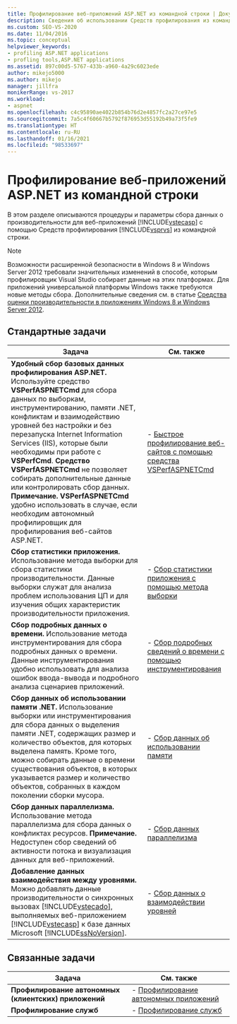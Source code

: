 ```yaml
---
title: Профилирование веб-приложений ASP.NET из командной строки | Документы Майкрософт
description: Сведения об использовании Средств профилирования из командной строки для сбора данных о производительности для веб-приложений ASP.NET.
ms.custom: SEO-VS-2020
ms.date: 11/04/2016
ms.topic: conceptual
helpviewer_keywords:
- profiling ASP.NET applications
- profling tools,ASP.NET applications
ms.assetid: 897c00d5-5767-433b-a960-4a29c6023ede
author: mikejo5000
ms.author: mikejo
manager: jillfra
monikerRange: vs-2017
ms.workload:
- aspnet
ms.openlocfilehash: c4c95890ae4022b854b76d2e4857fc2a27ce97e5
ms.sourcegitcommit: 7a5c4f60667b5792f876953d55192b49a73f5fe9
ms.translationtype: HT
ms.contentlocale: ru-RU
ms.lasthandoff: 01/16/2021
ms.locfileid: "98533697"
---
```

# <a name="command-line-profiling-of-aspnet-web-applications"></a>Профилирование веб-приложений ASP.NET из командной строки
В этом разделе описываются процедуры и параметры сбора данных о производительности для веб-приложений [!INCLUDE[vstecasp](../code-quality/includes/vstecasp_md.md)] с помощью Средств профилирования [!INCLUDE[vsprvs](../code-quality/includes/vsprvs_md.md)] из командной строки.

> [!NOTE]
> Возможности расширенной безопасности в Windows 8 и Windows Server 2012 требовали значительных изменений в способе, которым профилировщик Visual Studio собирает данные на этих платформах. Для приложений универсальной платформы Windows также требуются новые методы сбора. Дополнительные сведения см. в статье [Средства оценки производительности в приложениях Windows 8 и Windows Server 2012](../profiling/performance-tools-on-windows-8-and-windows-server-2012-applications.md).

## <a name="common-tasks"></a>Стандартные задачи

| Задача | См. также |
| - | - |
| **Удобный сбор базовых данных профилирования ASP.NET.** Используйте средство **VSPerfASPNETCmd** для сбора данных по выборкам, инструментированию, памяти .NET, конфликтам и взаимодействию уровней без настройки и без перезапуска Internet Information Services (IIS), которые были необходимы при работе с **VSPerfCmd**. **Средство VSPerfASPNETCmd** не позволяет собирать дополнительные данные или контролировать сбор данных. **Примечание.**  **VSPerfASPNETCmd** удобно использовать в случае, если необходим автономный профилировщик для профилирования веб-сайтов ASP.NET. | -   [Быстрое профилирование веб-сайтов с помощью средства VSPerfASPNETCmd](../profiling/rapid-web-site-profiling-with-vsperfaspnetcmd.md) |
| **Сбор статистики приложения.** Использование метода выборки для сбора статистики производительности. Данные выборки служат для анализа проблем использования ЦП и для изучения общих характеристик производительности приложения. | -   [Сбор статистики приложения с помощью метода выборки](../profiling/collecting-application-statistics-for-aspnet-using-the-profiler-sampling-method.md) |
| **Сбор подробных данных о времени.** Использование метода инструментирования для сбора подробных данных о времени. Данные инструментирования удобно использовать для анализа ошибок ввода-вывода и подробного анализа сценариев приложений. | -   [Сбор подробных сведений о времени с помощью инструментирования](../profiling/collecting-detailed-timing-data-aspnet-profiler-instrumentation-method.md) |
| **Сбор данных об использовании памяти .NET.** Использование выборки или инструментирования для сбора данных о выделения памяти .NET, содержащих размер и количество объектов, для которых выделена память. Кроме того, можно собирать данные о времени существования объектов, в которых указывается размер и количество объектов, собранных в каждом поколении сборки мусора. | -   [Сбор данных об использовании памяти](../profiling/collecting-memory-data-from-an-aspnet-web-application.md) |
| **Сбор данных параллелизма.** Использование метода параллелизма для сбора данных о конфликтах ресурсов. **Примечание.**  Недоступен сбор сведений об активности потока и визуализация данных для веб-приложений. | -   [Сбор данных параллелизма](../profiling/collecting-concurrency-data-for-an-aspnet-web-application.md) |
| **Добавление данных взаимодействия между уровнями.** Можно добавлять данные производительности о синхронных вызовах [!INCLUDE[vstecado](../data-tools/includes/vstecado_md.md)], выполняемых веб-приложением [!INCLUDE[vstecasp](../code-quality/includes/vstecasp_md.md)] к базе данных Microsoft [!INCLUDE[ssNoVersion](../data-tools/includes/ssnoversion_md.md)]. | -   [Сбор данных о взаимодействии уровней](../profiling/adding-tier-interaction-data-from-the-command-line.md) |

## <a name="related-tasks"></a>Связанные задачи

|Задача|См. также|
|----------|---------------------|
|**Профилирование автономных (клиентских) приложений**|-   [Профилирование автономных приложений](../profiling/command-line-profiling-of-stand-alone-applications.md)|
|**Профилирование служб**|-   [Профилирование служб](../profiling/command-line-profiling-of-services.md)|
